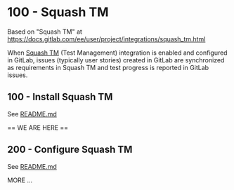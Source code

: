 # 100 - Squash TM

Based on "Squash TM" at https://docs.gitlab.com/ee/user/project/integrations/squash_tm.html

When [Squash TM](https://www.squashtest.com/squash-gitlab-integration?lang=en) (Test Management) integration is enabled and configured in GitLab, issues (typically user stories) created in GitLab are synchronized as requirements in Squash TM and test progress is reported in GitLab issues.

## 100 - Install Squash TM

See [README.md](./100/README.md)

== WE ARE HERE ==

## 200 - Configure Squash TM

See [README.md](./200/README.md)

MORE ...
